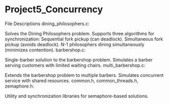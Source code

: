 # Project5_Concurrency

File Descriptions
dining_philosophers.c:

Solves the Dining Philosophers problem.
Supports three algorithms for synchronization:
Sequential fork pickup (can deadlock).
Simultaneous fork pickup (avoids deadlock).
N-1 philosophers dining simultaneously (minimizes contention).
barbershop.c:

Single-barber solution to the barbershop problem.
Simulates a barber serving customers with limited waiting chairs.
multi_barbershop.c:

Extends the barbershop problem to multiple barbers.
Simulates concurrent service with shared resources.
common.h, common_threads.h, zemaphore.h:

Utility and synchronization libraries for semaphore-based solutions.
